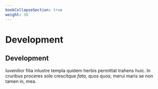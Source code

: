 ```yaml
---
bookCollapseSection: true
weight: 30
---
```


# Development

## Development

Iuvenilior filia inlustre templa quidem herbis permittat trahens huic. In
cruribus proceres sole crescitque *fata*, quos quos; merui maris se non tamen
in, mea.